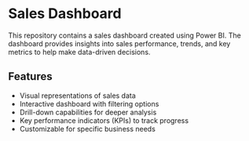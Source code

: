 # Sales Dashboard

This repository contains a sales dashboard created using Power BI. The dashboard provides insights into sales performance, trends, and key metrics to help make data-driven decisions.

## Features

- Visual representations of sales data
- Interactive dashboard with filtering options
- Drill-down capabilities for deeper analysis
- Key performance indicators (KPIs) to track progress
- Customizable for specific business needs
